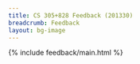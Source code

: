 ```yaml
---
title: CS 305+828 Feedback (201330)
breadcrumb: Feedback
layout: bg-image
---
```

{% include feedback/main.html %}
